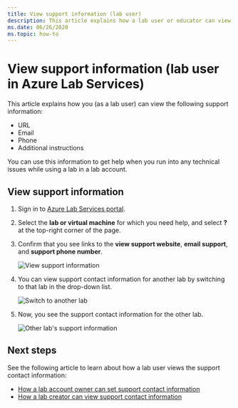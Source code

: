 ```yaml
---
title: View support information (lab user)
description: This article explains how a lab user or educator can view support information that he/she can use to get help. 
ms.date: 06/26/2020
ms.topic: how-to
---
```


# View support information (lab user in Azure Lab Services)
This article explains how you (as a lab user) can view the following support information:

- URL
- Email
- Phone
- Additional instructions

You can use this information to get help when you run into any technical issues while using a lab in a lab account.

 
## View support information
1. Sign in to [Azure Lab Services portal](https://labs.azure.com).
2. Select the **lab or virtual machine** for which you need help, and select **?** at the top-right corner of the page. 
3. Confirm that you see links to the **view support website**, **email support**, and **support phone number**.

    ![View support information](./media/lab-user-support-information/support-information.png)
4. You can view support contact information for another lab by switching to that lab in the drop-down list. 

    ![Switch to another lab](./media/lab-user-support-information/switch-another-lab.png)
5. Now, you see the support contact information for the other lab. 

    ![Other lab's support information](./media/lab-user-support-information/second-lab-support-information.png)

## Next steps
See the following article to learn about how a lab user views the support contact information:

- [How a lab account owner can set support contact information](lab-account-owner-support-information.md)
- [How a lab creator can view support contact information](lab-creator-support-information.md)
